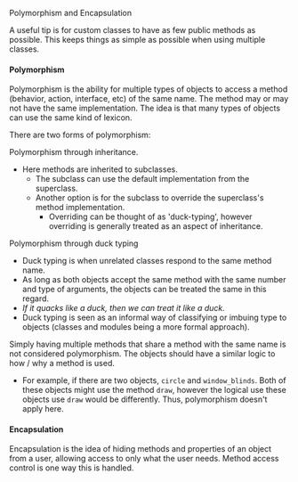 Polymorphism and Encapsulation

A useful tip is for custom classes to have as few public methods as possible.  This keeps things as simple as possible when using multiple classes.

#### Polymorphism
Polymorphism is the ability for multiple types of objects to access a method (behavior, action, interface, etc) of the same name.  The method may or may not have the same implementation.  The idea is that many types of objects can use the same kind of lexicon.

There are two forms of polymorphism:

Polymorphism through inheritance.

- Here methods are inherited to subclasses.
  - The subclass can use the default implementation from the superclass.
  - Another option is for the subclass to override the superclass's method implementation.
    - Overriding can be thought of as 'duck-typing', however overriding is generally treated as an aspect of inheritance.

Polymorphism through duck typing

- Duck typing is when unrelated classes respond to the same method name.
- As long as both objects accept the same method with the same number and type of arguments, the objects can be treated the same in this regard.
- *If it quacks like a duck, then we can treat it like a duck.*
- Duck typing is seen as an informal way of classifying or imbuing type to objects (classes and modules being a more formal approach).

Simply having multiple methods that share a method with the same name is not considered polymorphism.  The objects should have a similar logic to how / why a method is used.

- For example, if there are two objects, `circle` and `window_blinds`.  Both of these objects might use the method `draw`, however the logical use these objects use `draw` would be differently.  Thus, polymorphism doesn't apply here.

#### Encapsulation
Encapsulation is the idea of hiding methods and properties of an object from a user, allowing access to only what the user needs.  Method access control is one way this is handled.
